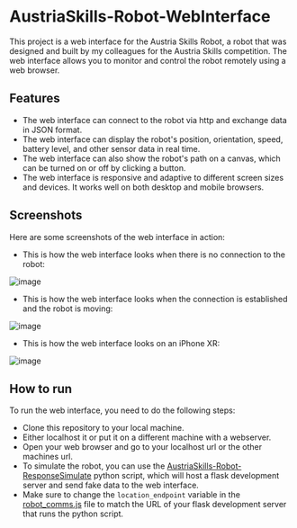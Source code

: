 # AustriaSkills-Robot-WebInterface
This project is a web interface for the Austria Skills Robot, a robot that was designed and built by my colleagues for the Austria Skills competition. The web interface allows you to monitor and control the robot remotely using a web browser.

## Features

- The web interface can connect to the robot via http and exchange data in JSON format.
- The web interface can display the robot's position, orientation, speed, battery level, and other sensor data in real time.
- The web interface can also show the robot's path on a canvas, which can be turned on or off by clicking a button.
- The web interface is responsive and adaptive to different screen sizes and devices. It works well on both desktop and mobile browsers.

## Screenshots

Here are some screenshots of the web interface in action:

- This is how the web interface looks when there is no connection to the robot:

![image](https://github.com/H0lz3r-x64/AustriaSkills-Robot-WebInterface/assets/91200978/130f6b5d-911b-440b-9a5d-5e48016c9dae)

- This is how the web interface looks when the connection is established and the robot is moving:

![image](https://github.com/H0lz3r-x64/AustriaSkills-Robot-WebInterface/assets/91200978/aa9e4c14-2c5b-41ef-8dd8-79757f3b383f)

- This is how the web interface looks on an iPhone XR:

![image](https://github.com/H0lz3r-x64/AustriaSkills-Robot-WebInterface/assets/91200978/711cdf17-a284-4856-be68-548322957a26)

## How to run

To run the web interface, you need to do the following steps:

- Clone this repository to your local machine.
- Either localhost it or put it on a different machine with a webserver.
- Open your web browser and go to your localhost url or the other machines url.
- To simulate the robot, you can use the [AustriaSkills-Robot-ResponseSimulate](https://github.com/H0lz3r-x64/AustriaSkills-Robot-ResponseSimulate) python script, which will host a flask development server and  send fake data to the web interface.
- Make sure to change the `location_endpoint` variable in the [robot_comms.js](https://github.com/H0lz3r-x64/AustriaSkills-Robot-WebInterface/blob/main/res/scripts/robot_comms.js) file to match the URL of your flask development server that runs the python script.
